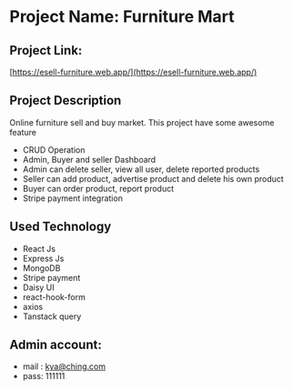 # Project Name: Furniture Mart

## Project Link:

[https://esell-furniture.web.app/](https://esell-furniture.web.app/)

## Project Description

Online furniture sell and buy market. This project have some awesome feature

- CRUD Operation
- Admin, Buyer and seller Dashboard
- Admin can delete seller, view all user, delete reported products
- Seller can add product, advertise product and delete his own product
- Buyer can order product, report product
- Stripe payment integration

## Used Technology

- React Js
- Express Js
- MongoDB
- Stripe payment
- Daisy UI
- react-hook-form
- axios
- Tanstack query

## Admin account:

- mail : kya@ching.com
- pass: 111111
